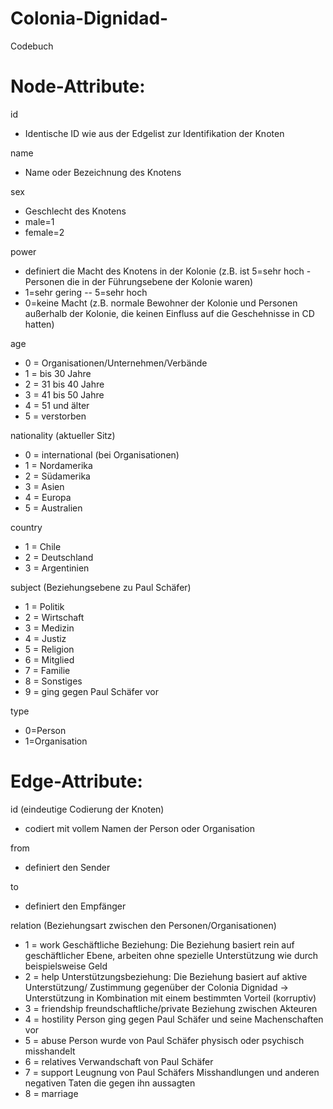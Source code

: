 # Colonia-Dignidad-
Codebuch
# Node-Attribute: 

id
- Identische ID wie aus der Edgelist zur Identifikation der Knoten 

name 
- Name oder Bezeichnung des Knotens

sex 
- Geschlecht des Knotens 
- male=1 
- female=2 

power
- definiert die Macht des Knotens in der Kolonie (z.B. ist 5=sehr hoch - Personen die in der Führungsebene der Kolonie waren) 
- 1=sehr gering -- 5=sehr hoch
- 0=keine Macht (z.B. normale Bewohner der Kolonie und Personen außerhalb der Kolonie, die keinen Einfluss auf die Geschehnisse in CD hatten) 

age
- 0 = Organisationen/Unternehmen/Verbände
- 1 = bis 30 Jahre
- 2 = 31 bis 40 Jahre
- 3 = 41 bis 50 Jahre
- 4 = 51 und älter
- 5 = verstorben

nationality (aktueller Sitz)     
- 0 = international (bei Organisationen)
- 1 = Nordamerika
- 2 = Südamerika
- 3 = Asien 
- 4 = Europa
- 5 = Australien

country
- 1 = Chile
- 2 = Deutschland
- 3 = Argentinien 

subject (Beziehungsebene zu Paul Schäfer)
- 1 = Politik
- 2 = Wirtschaft
- 3 = Medizin 
- 4 = Justiz 
- 5 = Religion 
- 6 = Mitglied
- 7 = Familie
- 8 = Sonstiges
- 9 = ging gegen Paul Schäfer vor

type 
- 0=Person
- 1=Organisation
 
# Edge-Attribute:

id (eindeutige Codierung der Knoten)
- codiert mit vollem Namen der Person oder Organisation
 
from 
- definiert den Sender 

to
- definiert den Empfänger
 
relation (Beziehungsart zwischen den Personen/Organisationen)
- 1 = work Geschäftliche Beziehung: Die Beziehung basiert rein auf geschäftlicher Ebene, arbeiten ohne spezielle Unterstützung wie durch beispielsweise Geld
- 2 = help Unterstützungsbeziehung: Die Beziehung basiert auf aktive Unterstützung/ Zustimmung gegenüber der Colonia Dignidad -> Unterstützung in Kombination mit einem bestimmten Vorteil (korruptiv)
- 3 = friendship freundschaftliche/private Beziehung zwischen Akteuren
- 4 = hostility Person ging gegen Paul Schäfer und seine Machenschaften vor
- 5 = abuse Person wurde von Paul Schäfer physisch oder psychisch misshandelt
- 6 = relatives Verwandschaft von Paul Schäfer
- 7 = support Leugnung von Paul Schäfers Misshandlungen und anderen negativen Taten die gegen ihn aussagten
- 8 = marriage
 
